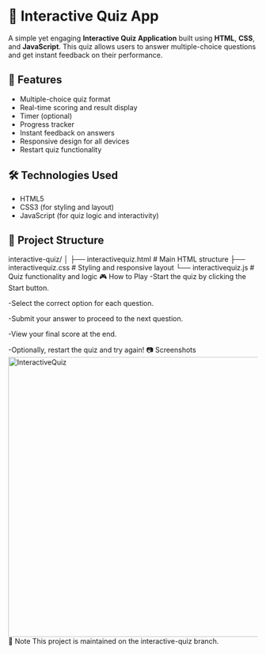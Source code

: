 # 🧠 Interactive Quiz App

A simple yet engaging **Interactive Quiz Application** built using **HTML**, **CSS**, and **JavaScript**. This quiz allows users to answer multiple-choice questions and get instant feedback on their performance.

## 📌 Features

- Multiple-choice quiz format
- Real-time scoring and result display
- Timer (optional)
- Progress tracker
- Instant feedback on answers
- Responsive design for all devices
- Restart quiz functionality

## 🛠️ Technologies Used

- HTML5
- CSS3 (for styling and layout)
- JavaScript (for quiz logic and interactivity)

## 📁 Project Structure
interactive-quiz/
│
├── interactivequiz.html # Main HTML structure
├── interactivequiz.css # Styling and responsive layout
└── interactivequiz.js # Quiz functionality and logic
🎮 How to Play
-Start the quiz by clicking the Start button.

-Select the correct option for each question.

-Submit your answer to proceed to the next question.

-View your final score at the end.

-Optionally, restart the quiz and try again!
📷 Screenshots
<img width="1366" height="565" alt="InteractiveQuiz" src="https://github.com/user-attachments/assets/a81ef49e-3ae9-479f-906e-4dd224f1f016" />
📌 Note
This project is maintained on the interactive-quiz branch. 
